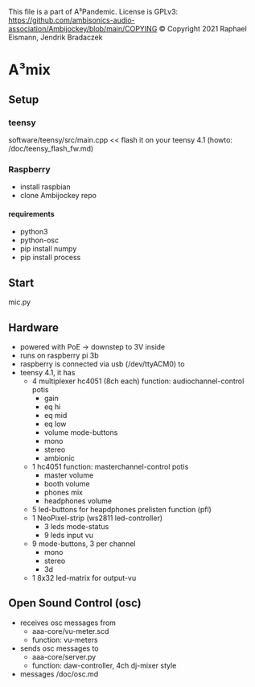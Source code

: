 This file is a part of A³Pandemic. License is GPLv3: https://github.com/ambisonics-audio-association/Ambijockey/blob/main/COPYING
© Copyright 2021 Raphael Eismann, Jendrik Bradaczek 

# A³mix
## Setup
### teensy
software/teensy/src/main.cpp << flash it on your teensy 4.1 (howto: /doc/teensy_flash_fw.md)

### Raspberry
- install raspbian
- clone Ambijockey repo

#### requirements
- python3
- python-osc
- pip install numpy
- pip install process

## Start
mic.py

## Hardware
- powered with PoE -> downstep to 3V inside
- runs on raspberry pi 3b
- raspberry is connected via usb (/dev/ttyACM0) to
- teensy 4.1, it has
    - 4 multiplexer hc4051 (8ch each)
        function: audiochannel-control
        potis
        - gain 
        - eq hi
        - eq mid
        - eq low
        - volume
        mode-buttons
        - mono
        - stereo
        - ambionic
    - 1 hc4051
        function: masterchannel-control
        potis
        - master volume
        - booth volume
        - phones mix
        - headphones volume
    - 5 led-buttons for heapdphones prelisten function (pfl)
    - 1 NeoPixel-strip (ws2811 led-controller)
        - 3 leds mode-status
        - 9 leds input vu
    - 9 mode-buttons, 3 per channel
        - mono
        - stereo
        - 3d
    - 1 8x32 led-matrix for output-vu

## Open Sound Control (osc)
- receives osc messages from 
	- aaa-core/vu-meter.scd 
    - function: vu-meters
- sends osc messages to 
    - aaa-core/server.py
    - function: daw-controller, 4ch dj-mixer style
- messages /doc/osc.md
